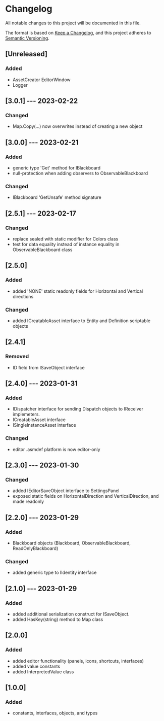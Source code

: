 # Changelog

All notable changes to this project will be documented in this file.

The format is based on [Keep a Changelog](https://keepachangelog.com/en/1.0.0/),
and this project adheres to [Semantic Versioning](https://semver.org/spec/v2.0.0.html).

## [Unreleased]

### Added

- AssetCreator EditorWindow
- Logger

## [3.0.1] --- 2023-02-22

### Changed

- Map.Copy(...) now overwrites instead of creating a new object

## [3.0.0] --- 2023-02-21

### Added

- generic type 'Get' method for IBlackboard
- null-protection when adding observers to ObservableBlackboard

### Changed

- IBlackboard 'GetUnsafe' method signature

## [2.5.1] --- 2023-02-17

### Changed

- replace sealed with static modifier for Colors class
- test for data equality instead of instance equality in ObservableBlackboard class

## [2.5.0]

### Added

- added 'NONE' static readonly fields for Horizontal and Vertical directions

### Changed

- added ICreatableAsset interface to Entity and Definition scriptable objects

## [2.4.1]

### Removed

- ID field from ISaveObject interface

## [2.4.0] --- 2023-01-31

### Added

- IDispatcher interface for sending Dispatch objects to IReceiver implemeters.
- ICreatableAsset interface 
- ISingleInstanceAsset interface

### Changed

- editor .asmdef platform is now editor-only

## [2.3.0] --- 2023-01-30

### Changed

- added IEditorSaveObject interface to SettingsPanel
- exposed static fields on HorizontalDirection and VerticalDirection, and made readonly

## [2.2.0] --- 2023-01-29

### Added

- Blackboard objects (Blackboard, ObservableBlackboard, ReadOnlyBlackboard)

### Changed

- added generic type to IIdentity interface

## [2.1.0] --- 2023-01-29

### Added

- added additional serialization construct for ISaveObject.
- added HasKey(string) method to Map class

## [2.0.0]

### Added

- added editor functionality (panels, icons, shortcuts, interfaces)
- added value constants
- added InterpretedValue class

## [1.0.0]

### Added

- constants, interfaces, objects, and types
